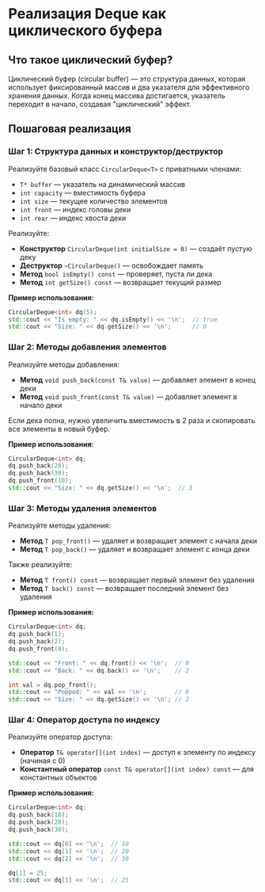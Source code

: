 # Реализация Deque как циклического буфера

## Что такое циклический буфер?

Циклический буфер (circular buffer) — это структура данных, которая использует фиксированный массив и два указателя для эффективного хранения данных. Когда конец массива достигается, указатель переходит в начало, создавая "циклический" эффект.

## Пошаговая реализация

### Шаг 1: Структура данных и конструктор/деструктор

Реализуйте базовый класс `CircularDeque<T>` с приватными членами:
- `T* buffer` — указатель на динамический массив
- `int capacity` — вместимость буфера
- `int size` — текущее количество элементов
- `int front` — индекс головы деки
- `int rear` — индекс хвоста деки

Реализуйте:
- **Конструктор** `CircularDeque(int initialSize = 0)` — создаёт пустую деку
- **Деструктор** `~CircularDeque()` — освобождает память
- **Метод** `bool isEmpty() const` — проверяет, пуста ли дека
- **Метод** `int getSize() const` — возвращает текущий размер

**Пример использования:**
```cpp
CircularDeque<int> dq(5);
std::cout << "Is empty: " << dq.isEmpty() << '\n';  // true
std::cout << "Size: " << dq.getSize() << '\n';      // 0
```

### Шаг 2: Методы добавления элементов

Реализуйте методы добавления:
- **Метод** `void push_back(const T& value)` — добавляет элемент в конец деки
- **Метод** `void push_front(const T& value)` — добавляет элемент в начало деки

Если дека полна, нужно увеличить вместимость в 2 раза и скопировать все элементы в новый буфер.

**Пример использования:**
```cpp
CircularDeque<int> dq;
dq.push_back(20);
dq.push_back(30);
dq.push_front(10);
std::cout << "Size: " << dq.getSize() << '\n';  // 3
```

### Шаг 3: Методы удаления элементов

Реализуйте методы удаления:
- **Метод** `T pop_front()` — удаляет и возвращает элемент с начала деки
- **Метод** `T pop_back()` — удаляет и возвращает элемент с конца деки

Также реализуйте:
- **Метод** `T front() const` — возвращает первый элемент без удаления
- **Метод** `T back() const` — возвращает последний элемент без удаления

**Пример использования:**
```cpp
CircularDeque<int> dq;
dq.push_back(1);
dq.push_back(2);
dq.push_front(0);

std::cout << "Front: " << dq.front() << '\n';  // 0
std::cout << "Back: " << dq.back() << '\n';    // 2

int val = dq.pop_front();
std::cout << "Popped: " << val << '\n';        // 0
std::cout << "Size: " << dq.getSize() << '\n'; // 2
```

### Шаг 4: Оператор доступа по индексу

Реализуйте оператор доступа:
- **Оператор** `T& operator[](int index)` — доступ к элементу по индексу (начиная с 0)
- **Константный оператор** `const T& operator[](int index) const` — для константных объектов

**Пример использования:**
```cpp
CircularDeque<int> dq;
dq.push_back(10);
dq.push_back(20);
dq.push_back(30);

std::cout << dq[0] << '\n';  // 10
std::cout << dq[1] << '\n';  // 20
std::cout << dq[2] << '\n';  // 30

dq[1] = 25;
std::cout << dq[1] << '\n';  // 25
```
